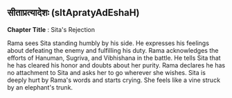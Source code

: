 ## सीताप्रत्यादेशः (sItApratyAdEshaH)
**Chapter Title** : Sita's Rejection

Rama sees Sita standing humbly by his side. He expresses his feelings about defeating the enemy and fulfilling his duty. Rama acknowledges the efforts of Hanuman, Sugriva, and Vibhishana in the battle. He tells Sita that he has cleared his honor and doubts about her purity. Rama declares he has no attachment to Sita and asks her to go wherever she wishes. Sita is deeply hurt by Rama's words and starts crying. She feels like a vine struck by an elephant's trunk.